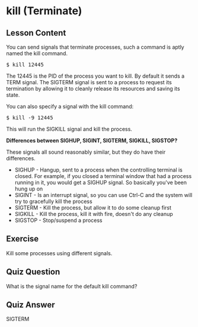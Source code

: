 # kill (Terminate)

## Lesson Content

You can send signals that terminate processes, such a command is aptly named the kill command.

<pre>$ kill 12445</pre>

The 12445 is the PID of the process you want to kill. By default it sends a TERM signal. The SIGTERM signal is sent to a process to request its termination by allowing it to cleanly release its resources and saving its state.

You can also specify a signal with the kill command:

<pre>$ kill -9 12445</pre>

This will run the SIGKILL signal and kill the process.

<b>Differences between SIGHUP, SIGINT, SIGTERM, SIGKILL, SIGSTOP?</b>

These signals all sound reasonably similar, but they do have their differences.

<ul>
<li>SIGHUP - Hangup, sent to a process when the controlling terminal is closed. For example, if you closed a terminal window that had a process running in it, you would get a SIGHUP signal. So basically you've been hung up on</li>
<li>SIGINT - Is an interrupt signal, so you can use Ctrl-C and the system will try to gracefully kill the process</li>
<li>SIGTERM - Kill the process, but allow it to do some cleanup first</li>
<li>SIGKILL - Kill the process, kill it with fire, doesn't do any cleanup</li>
<li>SIGSTOP - Stop/suspend a process</li>
</ul>

## Exercise

Kill some processes using different signals.

## Quiz Question

What is the signal name for the default kill command?

## Quiz Answer

SIGTERM